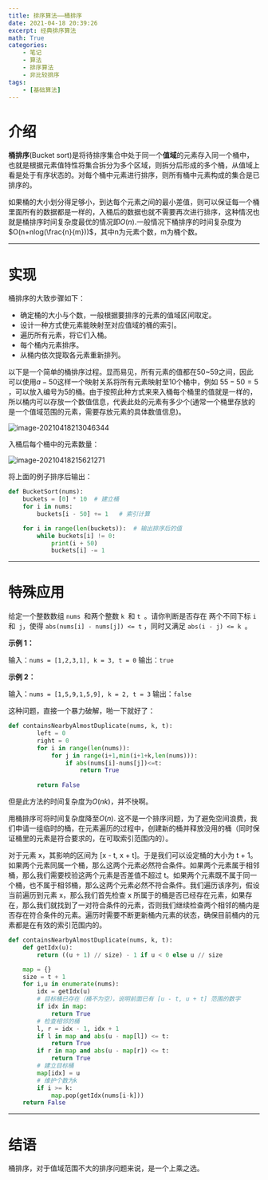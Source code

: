 ```yaml
---
title: 排序算法——桶排序
date: 2021-04-18 20:39:26
excerpt: 经典排序算法
math: True
categories:
	- 笔记
	- 算法
	- 排序算法
	- 非比较排序
tags:
	- [基础算法]
---
```


# 介绍

**桶排序**(Bucket sort)是将待排序集合中处于同一个**值域**的元素存入同一个桶中，也就是根据元素值特性将集合拆分为多个区域，则拆分后形成的多个桶，从值域上看是处于有序状态的。对每个桶中元素进行排序，则所有桶中元素构成的集合是已排序的。

如果桶的大小划分得足够小，到达每个元素之间的最小差值，则可以保证每一个桶里面所有的数据都是一样的，入桶后的数据也就不需要再次进行排序，这种情况也就是桶排序时间复杂度最优的情况即$O(n)$.一般情况下桶排序的时间复杂度为$O(n+nlog(\frac{n}{m}))$，其中n为元素个数，m为桶个数。



***



# 实现

桶排序的大致步骤如下：

* 确定桶的大小与个数，一般根据要排序的元素的值域区间取定。
* 设计一种方式使元素能映射至对应值域的桶的索引。
* 遍历所有元素，将它们入桶。
* 每个桶内元素排序。
* 从桶内依次提取各元素重新排列。



以下是一个简单的桶排序过程。显而易见，所有元素的值都在50~59之间，因此可以使用$a-50$这样一个映射关系将所有元素映射至10个桶中，例如 $55-50=5$ ，可以放入编号为5的桶。由于按照此种方式来来入桶每个桶里的值就是一样的，所以桶内可以存放一个数值信息，代表此处的元素有多少个(通常一个桶里存放的是一个值域范围的元素，需要存放元素的具体数值信息)。

![image-20210418213046344](https://gitlab.com/XiubenWu/xiubenwu-images/-/raw/master/img/20210418BucketSort1.png)

入桶后每个桶中的元素数量：

![image-20210418215621271](https://gitlab.com/XiubenWu/xiubenwu-images/-/raw/master/img/20210418Bucketsort2.png)

将上面的例子排序后输出：

```python
def BucketSort(nums):
    buckets = [0] * 10  # 建立桶
    for i in nums:
        buckets[i - 50] += 1   # 索引计算

    for i in range(len(buckets)):  # 输出排序后的值
        while buckets[i] != 0:
            print(i + 50)
            buckets[i] -= 1
```



***



# 特殊应用

给定一个整数数组 `nums `和两个整数 `k `和 `t `。请你判断是否存在 两个不同下标 `i` 和` j`，使得 `abs(nums[i] - nums[j]) <= t` ，同时又满足 `abs(i - j) <= k `。

**示例 1：**

输入：`nums = [1,2,3,1], k = 3, t = 0`
输出：`true`

**示例 2：**

输入：`nums = [1,5,9,1,5,9], k = 2, t = 3`
输出：`false`

这种问题，直接一个暴力破解，啪一下就好了：

```python
def containsNearbyAlmostDuplicate(nums, k, t):
        left = 0
        right = 0
        for i in range(len(nums)):
            for j in range(i+1,min(i+1+k,len(nums))):
                if abs(nums[i]-nums[j])<=t:
                    return True
        
        return False
```

但是此方法的时间复杂度为$O(nk)$，并不快啊。

用桶排序可将时间复杂度降至$O(n)$. 这不是一个排序问题，为了避免空间浪费，我们申请一组临时的桶，在元素遍历的过程中，创建新的桶并释放没用的桶（同时保证桶里的元素是符合要求的，在可取索引范围内的）。

对于元素 x，其影响的区间为 [x - t, x + t]。于是我们可以设定桶的大小为 t + 1。如果两个元素同属一个桶，那么这两个元素必然符合条件。如果两个元素属于相邻桶，那么我们需要校验这两个元素是否差值不超过 t。如果两个元素既不属于同一个桶，也不属于相邻桶，那么这两个元素必然不符合条件。我们遍历该序列，假设当前遍历到元素 x，那么我们首先检查 x 所属于的桶是否已经存在元素，如果存在，那么我们就找到了一对符合条件的元素，否则我们继续检查两个相邻的桶内是否存在符合条件的元素。遍历时需要不断更新桶内元素的状态，确保目前桶内的元素都是在有效的索引范围内的。

```python
def containsNearbyAlmostDuplicate(nums, k, t):
    def getIdx(u):
    	return ((u + 1) // size) - 1 if u < 0 else u // size

    map = {}
    size = t + 1
    for i,u in enumerate(nums):
    	idx = getIdx(u)
        # 目标桶已存在（桶不为空），说明前面已有 [u - t, u + t] 范围的数字
        if idx in map:
            return True
        # 检查相邻的桶
        l, r = idx - 1, idx + 1
        if l in map and abs(u - map[l]) <= t:
            return True
        if r in map and abs(u - map[r]) <= t:
            return True
        # 建立目标桶
        map[idx] = u
        # 维护个数为k
        if i >= k:
            map.pop(getIdx(nums[i-k]))
    return False
```

***

# 结语

桶排序，对于值域范围不大的排序问题来说，是一个上乘之选。





